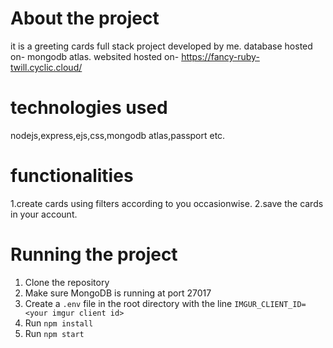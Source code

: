 # About the project
it is a greeting cards full stack project developed by me.
database hosted on- mongodb atlas.
websited hosted on- https://fancy-ruby-twill.cyclic.cloud/ 

# technologies used
nodejs,express,ejs,css,mongodb atlas,passport etc.


# functionalities 
1.create cards using filters according to you occasionwise.
2.save the cards in your account.

# Running the project
1. Clone the repository
2. Make sure MongoDB is running at port 27017
3. Create a `.env` file in the root directory with the line `IMGUR_CLIENT_ID=<your imgur client id>`
4. Run `npm install`
5. Run `npm start`


